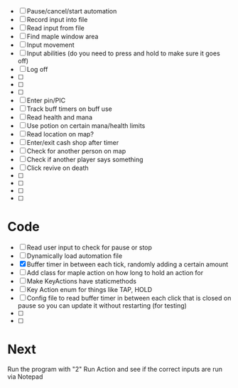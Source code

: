 - [ ] Pause/cancel/start automation
- [ ] Record input into file
- [ ] Read input from file
- [ ] Find maple window area
- [ ] Input movement
- [ ] Input abilities (do you need to press and hold to make sure it goes off)
- [ ] Log off
- [ ] 
- [ ] 
- [ ] 
- [ ] Enter pin/PIC
- [ ] Track buff timers on buff use
- [ ] Read health and mana
- [ ] Use potion on certain mana/health limits
- [ ] Read location on map?
- [ ] Enter/exit cash shop after timer
- [ ] Check for another person on map
- [ ] Check if another player says something 
- [ ] Click revive on death
- [ ] 
- [ ] 
- [ ] 
- [ ] 

# Code

- [ ] Read user input to check for pause or stop
- [ ] Dynamically load automation file
- [x] Buffer timer in between each tick, randomly adding a certain amount
- [ ] Add class for maple action on how long to hold an action for
- [ ] Make KeyActions have staticmethods
- [ ] Key Action enum for things like TAP, HOLD
- [ ] Config file to read buffer timer in between each click
        that is closed on pause so you can update it without restarting (for testing)
- [ ] 
- [ ] 

# Next
Run the program with "2" Run Action and see
if the correct inputs are run via Notepad